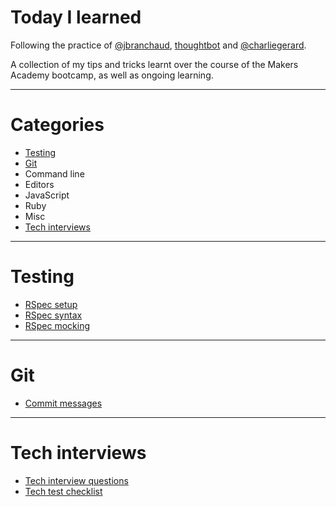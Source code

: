 # Today I learned

Following the practice of [@jbranchaud](https://github.com/jbranchaud/til), [thoughtbot](https://github.com/thoughtbot/til) and [@charliegerard](https://github.com/charliegerard/dev-notes). 

A collection of my tips and tricks learnt over the course of the Makers Academy bootcamp, as well as ongoing learning.

---

# Categories

* [Testing](#testing)
* [Git](#git)
* Command line
* Editors
* JavaScript
* Ruby
* Misc
* [Tech interviews](#tech-interviews)

---

# Testing

* [RSpec setup](testing/rspec-setup.md)
* [RSpec syntax](testing/rspec-syntax.md)
* [RSpec mocking](testing/rspec-mocks.md)

---

# Git

* [Commit messages](git/commit-messages.md)

---

# Tech interviews

* [Tech interview questions](tech-interviews/questions.md)
* [Tech test checklist](tech-interviews/tech-test-checklist.md)